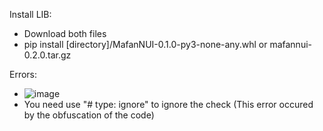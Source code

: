 Install LIB:
  - Download both files
  - pip install [directory]/MafanNUI-0.1.0-py3-none-any.whl or mafannui-0.2.0.tar.gz

Errors:
  - ![image](https://github.com/user-attachments/assets/ae6f3005-1b19-4471-a46e-aa92deaec95e)
  - You need use "# type: ignore" to ignore the check (This error occured by the obfuscation of the code)

